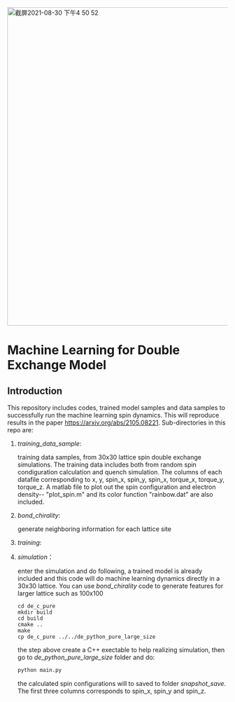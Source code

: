 <img width="727" alt="截屏2021-08-30 下午4 50 52" src="https://user-images.githubusercontent.com/32048073/131403794-dda267ba-9528-4ebf-9688-37e7ba130f34.png">

# Machine Learning for Double Exchange Model

## Introduction
This repository includes codes, trained model samples and data samples to successfully run the machine learning spin dynamics. This will reproduce results in the paper https://arxiv.org/abs/2105.08221. Sub-directories in this repo are:
1. *training_data_sample*:

      training data samples, from 30x30 lattice spin double exchange simulations. The training data includes both from random spin condiguration calculation and quench simulation. The columns of each datafile corresponding to x, y, spin_x, spin_y, spin_x, torque_x, torque_y, torque_z. A matlab file to plot out the spin configuration and electron density-- "plot_spin.m" and its color function "rainbow.dat" are also included. 
  
2. *bond_chirality*: 
      
      generate neighboring information for each lattice site 
      
3. *training*:

      
4. *simulation*：

      enter the simulation and do following, a trained model is already included and this code will do machine learning dynamics directly in a 30x30 lattice. You can use *bond_chirality* code to generate features for larger lattice such as 100x100

      ```shell
      cd de_c_pure
      mkdir build
      cd build
      cmake ..
      make
      cp de_c_pure ../../de_python_pure_large_size
      ```
      the step above create a C++ exectable to help realizing simulation, then go to *de_python_pure_large_size* folder and do:
      ```python
      python main.py
      ```
      the calculated spin configurations will to saved to folder *snapshot_save*. The first three columns corresponds to spin_x, spin_y and spin_z. 
